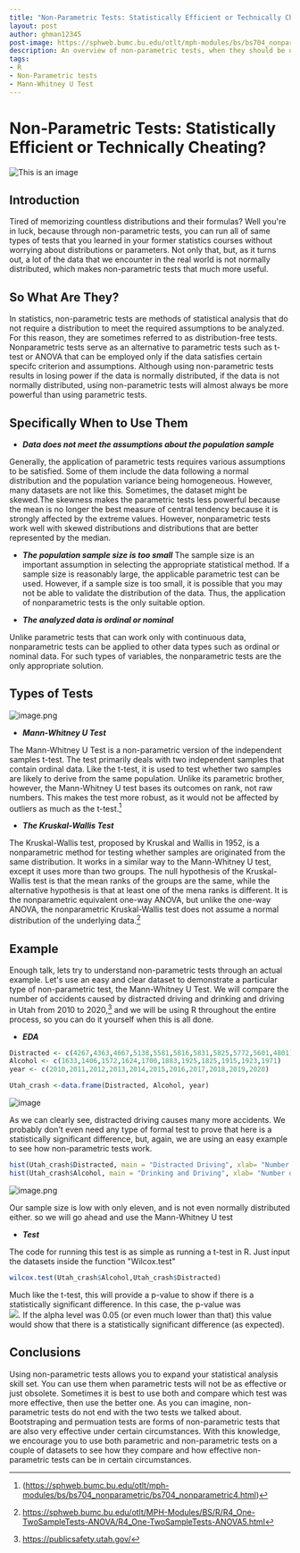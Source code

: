 ```yaml
---
title: "Non-Parametric Tests: Statistically Efficient or Technically Cheating?"
layout: post
author: ghman12345
post-image: https://sphweb.bumc.bu.edu/otlt/mph-modules/bs/bs704_nonparametric/Nonparametric%20Wordle.png
description: An overview of non-parametric tests, when they should be used, what forms they come in, and how to use them
tags:
- R
- Non-Parametric tests
- Mann-Whitney U Test
---
```


# Non-Parametric Tests: Statistically Efficient or Technically Cheating?
![This is an image](https://sphweb.bumc.bu.edu/otlt/mph-modules/bs/bs704_nonparametric/Nonparametric%20Wordle.png)
## Introduction
Tired of memorizing countless distributions and their formulas? Well you're in luck, because through non-parametric tests, you can run all of same types of tests that you learned in your former statistics courses without worrying about distributions or parameters. Not only that, but, as it turns out, a lot of the data that we encounter in the real world is not normally distributed, which makes non-parametric tests that much more useful.
## So What Are They?
In statistics, non-parametric tests are methods of statistical analysis that do not require a distribution to meet the required assumptions to be analyzed. For this reason, they are sometimes referred to as distribution-free tests. Nonparametric tests serve as an alternative to parametric tests such as t-test or ANOVA that can be employed only if the data satisfies certain specifc criterion and assumptions. Although using non-parametric tests results in losing power if the data is normally distributed, if the data is not normally distributed, using non-parametric tests will almost always be more powerful than using parametric tests.
## Specifically When to Use Them
- ***Data does not meet the assumptions about the population sample***

Generally, the application of parametric tests requires various assumptions to be satisfied. Some of them include the data following a normal distribution and the population variance being homogeneous. However, many datasets are not like this. Sometimes, the dataset might be skewed.The skewness makes the parametric tests less powerful because the mean is no longer the best measure of central tendency because it is strongly affected by the extreme values. However, nonparametric tests work well with skewed distributions and distributions that are better represented by the median.

- ***The population sample size is too small***
The sample size is an important assumption in selecting the appropriate statistical method. If a sample size is reasonably large, the applicable parametric test can be used. However, if a sample size is too small, it is possible that you may not be able to validate the distribution of the data. Thus, the application of nonparametric tests is the only suitable option.

- ***The analyzed data is ordinal or nominal***

Unlike parametric tests that can work only with continuous data, nonparametric tests can be applied to other data types such as ordinal or nominal data. For such types of variables, the nonparametric tests are the only appropriate solution.
## Types of Tests

![image.png](https://cdn.corporatefinanceinstitute.com/assets/nonparametric-tests.png)

 - ***Mann-Whitney U Test***

The Mann-Whitney U Test is a non-parametric version of the independent samples t-test. The test primarily deals with two independent samples that contain ordinal data. Like the t-test, it is used to test whether two samples are likely to derive from the same population. Unlike its parametric brother, however, the Mann-Whitney U test bases its outcomes on rank, not raw numbers. This makes the test more robust, as it would not be affected by outliers as much as the t-test.[^1]
[^1]: (https://sphweb.bumc.bu.edu/otlt/mph-modules/bs/bs704_nonparametric/bs704_nonparametric4.html)

- ***The Kruskal-Wallis Test***

The Kruskal-Wallis test, proposed by Kruskal and Wallis in 1952, is a nonparametric method for testing whether samples are originated from the same distribution. It works in a similar way to the Mann-Whitney U test, except it uses more than two groups. The null hypothesis of the Kruskal-Wallis test is that the mean ranks of the groups are the same, while the alternative hypothesis is that at least one of the mena ranks is different. It is the nonparametric equivalent one-way ANOVA, but unlike the one-way ANOVA, the nonparametric Kruskal-Wallis test does not assume a normal distribution of the underlying data.[^2]
[^2]:https://sphweb.bumc.bu.edu/otlt/MPH-Modules/BS/R/R4_One-TwoSampleTests-ANOVA/R4_One-TwoSampleTests-ANOVA5.html

## Example

Enough talk, lets try to understand non-parametric tests through an actual example. Let's use an easy and clear dataset to demonstrate a particular type of non-parametric test, the Mann-Whitney U Test. We will compare the number of accidents caused by distracted driving and drinking and driving in Utah from 2010 to 2020,[^3] and we will be using R throughout the entire process, so you can do it yourself when this is all done.
[^3]:https://publicsafety.utah.gov/

- ***EDA***
```r
Distracted <- c(4267,4363,4667,5138,5581,5816,5831,5825,5772,5601,4801)
Alcohol <- c(1633,1406,1572,1624,1700,1883,1925,1825,1915,1923,1971)
year <- c(2010,2011,2012,2013,2014,2015,2016,2017,2018,2019,2020)

Utah_crash <-data.frame(Distracted, Alcohol, year)
```
![image](https://i.ibb.co/58bzRTj/EDA.jpg)

As we can clearly see, distracted driving causes many more accidents. We probably don't even need any type of formal test to prove that here is a statistically significant difference, but, again, we are using an easy example to see how non-parametric tests work.

```r
hist(Utah_crash$Distracted, main = "Distracted Driving", xlab= "Number of Crashes")
hist(Utah_crash$Alcohol, main = "Drinking and Driving", xlab= "Number of Crashes")
```

![image.png](https://i.ibb.co/LC5bX7Q/Histograms.jpg)

Our sample size is low with only eleven, and is not even normally distributed either. so we will go ahead and use the Mann-Whitney U test

- ***Test***

The code for running this test is as simple as running a t-test in R. Just input the datasets inside the function "Wilcox.test"
```r
wilcox.test(Utah_crash$Alcohol,Utah_crash$Distracted)
```

Much like the t-test, this will provide a p-value to show if there is a statistically significant difference. In this case, the p-value was   
<img src="https://render.githubusercontent.com/render/math?math=2.8351422*10^{-6}">. If the alpha level was 0.05 (or even much lower than that)
this value would show that there is a statistically significant difference (as expected).

## Conclusions
Using non-parametric tests allows you to expand your statistical analysis skill set.
You can use them when parametric tests will not be as effective or just obsolete.
Sometimes it is best to use both and compare which test was more effective, then use the better one. As you can imagine,
non-parametric tests do not end with the two tests we talked about. Bootstraping and permuation tests are forms of
non-parametric tests that are also very effective under certain circumstances.
With this knowledge, we encourage you to use both parametric and non-parametric tests on a couple of datasets to see how
they compare and how effective non-parametric tests can be in certain circumstances.
